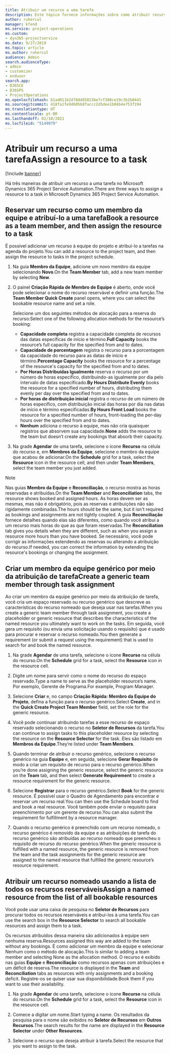 ```yaml
---
title: Atribuir um recurso a uma tarefa
description: Este tópico fornece informações sobre como atribuir recursos a tarefas.
author: ruhercul
manager: kfend
ms.service: project-operations
ms.custom:
- dyn365-projectservice
ms.date: 9/27/2019
ms.topic: article
ms.author: ruhercul
audience: Admin
search.audienceType:
- admin
- customizer
- enduser
search.app:
- D365CE
- D365PS
- ProjectOperations
ms.openlocfilehash: b1ad011b2d78dd85023be7cf380ce19c3b2b8441
ms.sourcegitcommit: 418fa1fe9d605b8faccc2d5dee1b04b4e753f194
ms.translationtype: HT
ms.contentlocale: pt-BR
ms.lasthandoff: 02/10/2021
ms.locfileid: "5149979"
---
```

# <a name="assign-a-resource-to-a-task"></a><span data-ttu-id="e680e-103">Atribuir um recurso a uma tarefa</span><span class="sxs-lookup"><span data-stu-id="e680e-103">Assign a resource to a task</span></span>

[!include [banner](../includes/psa-now-project-operations.md)]

<span data-ttu-id="e680e-104">Há três maneiras de atribuir um recurso a uma tarefa no Microsoft Dynamics 365 Project Service Automation.</span><span class="sxs-lookup"><span data-stu-id="e680e-104">There are three ways to assign a resource to a task in Microsoft Dynamics 365 Project Service Automation.</span></span>

## <a name="book-a-resource-as-a-team-member-and-then-assign-the-resource-to-a-task"></a><span data-ttu-id="e680e-105">Reservar um recurso como um membro da equipe e atribuí-lo a uma tarefa</span><span class="sxs-lookup"><span data-stu-id="e680e-105">Book a resource as a team member, and then assign the resource to a task</span></span>

<span data-ttu-id="e680e-106">É possível adicionar um recurso à equipe do projeto e atribuí-lo a tarefas na agenda do projeto.</span><span class="sxs-lookup"><span data-stu-id="e680e-106">You can add a resource to the project team, and then assign the resource to tasks in the project schedule.</span></span>

1. <span data-ttu-id="e680e-107">Na guia **Membro da Equipe**, adicione um novo membro da equipe selecionando **Novo**.</span><span class="sxs-lookup"><span data-stu-id="e680e-107">On the **Team Member** tab, add a new team member by selecting **New**.</span></span> 

2. <span data-ttu-id="e680e-108">O painel **Criação Rápida de Membro de Equipe** é aberto, onde você pode selecionar o nome do recurso reservável e definir uma função.</span><span class="sxs-lookup"><span data-stu-id="e680e-108">The **Team Member Quick Create** panel opens, where you can select the bookable resource name and set a role.</span></span> 

    <span data-ttu-id="e680e-109">Selecione um dos seguintes métodos de alocação para a reserva do recurso:</span><span class="sxs-lookup"><span data-stu-id="e680e-109">Select one of the following allocation methods for the resource’s booking:</span></span>

    - <span data-ttu-id="e680e-110">**Capacidade completa** registra a capacidade completa de recursos das datas específicas de início e término.</span><span class="sxs-lookup"><span data-stu-id="e680e-110">**Full Capacity** books the resource’s full capacity for the specified from and to dates.</span></span>
    - <span data-ttu-id="e680e-111">**Capacidade de porcentagem** registra o recurso para a porcentagem da capacidade do recurso para as datas de início e término.</span><span class="sxs-lookup"><span data-stu-id="e680e-111">**Percentage Capacity** books the resource for a percentage of the resource's capacity for the specified from and to dates.</span></span>
    - <span data-ttu-id="e680e-112">**Por Horas Distribuídas Igualmente** reserva o recurso por um número de horas específico, distribuindo-as igualmente por dia pelo intervalo de datas especificado.</span><span class="sxs-lookup"><span data-stu-id="e680e-112">**By Hours Distribute Evenly** books the resource for a specified number of hours, distributing them evenly per day over the specified from and to dates.</span></span>
    - <span data-ttu-id="e680e-113">**Por horas de distribuição inicial** registra o recurso de um número de horas específico, com distribuição inicial das horas por dia nas datas de início e término especificadas.</span><span class="sxs-lookup"><span data-stu-id="e680e-113">**By Hours Front Load** books the resource for a specified number of hours, front-loading the per-day hours over the specified from and to dates.</span></span>
    - <span data-ttu-id="e680e-114">**Nenhum** adiciona o recurso à equipe, mas não cria quaisquer registros que absorvem sua capacidade.</span><span class="sxs-lookup"><span data-stu-id="e680e-114">**None** adds the resource to the team but doesn’t create any bookings that absorb their capacity.</span></span>

3. <span data-ttu-id="e680e-115">Na grade **Agendar** de uma tarefa, selecione o ícone **Recurso** na célula do recurso e, em **Membros da Equipe**, selecione o membro da equipe que acabou de adicionar.</span><span class="sxs-lookup"><span data-stu-id="e680e-115">On the **Schedule** grid for a task, select the **Resource** icon in the resource cell, and then under **Team Members**, select the team member you just added.</span></span> 

> [!NOTE]
> <span data-ttu-id="e680e-116">Nas guias **Membro da Equipe** e **Reconciliação**, o recurso mostra as horas reservadas e atribuídas.</span><span class="sxs-lookup"><span data-stu-id="e680e-116">On the **Team Member** and **Reconciliation** tabs, the resource shows booked and assigned hours.</span></span> <span data-ttu-id="e680e-117">As horas devem ser as mesmas, mas não é obrigatório, pois as reservas e atribuições não são rigidamente combinadas.</span><span class="sxs-lookup"><span data-stu-id="e680e-117">The hours should be the same, but it isn't required as bookings and assignments are not tightly coupled.</span></span> <span data-ttu-id="e680e-118">A guia **Reconciliação** fornece detalhes quando elas são diferentes, como quando você atribui a um recurso mais horas do que as que foram reservadas.</span><span class="sxs-lookup"><span data-stu-id="e680e-118">The **Reconciliation** tab gives you details when they are different, such as when you assign a resource more hours than you have booked.</span></span> <span data-ttu-id="e680e-119">Se necessário, você pode corrigir as informações estendendo as reservas ou alterando a atribuição do recurso.</span><span class="sxs-lookup"><span data-stu-id="e680e-119">If needed, you can correct the information by extending the resource's bookings or changing the assignment.</span></span>

## <a name="create-a-generic-team-member-through-task-assignment"></a><span data-ttu-id="e680e-120">Criar um membro da equipe genérico por meio da atribuição de tarefa</span><span class="sxs-lookup"><span data-stu-id="e680e-120">Create a generic team member through task assignment</span></span>

<span data-ttu-id="e680e-121">Ao criar um membro da equipe genérico por meio da atribuição de tarefa, você cria um espaço reservado ou recurso genérico que descreve as características do recurso nomeado que deseja usar nas tarefas.</span><span class="sxs-lookup"><span data-stu-id="e680e-121">When you create a generic team member through task assignment, you create a placeholder or generic resource that describes the characteristics of the named resource you ultimately want to work on the tasks.</span></span> <span data-ttu-id="e680e-122">Em seguida, você gera um requisito (ou envia uma solicitação usando o requisito) que é usado para procurar e reservar o recurso nomeado.</span><span class="sxs-lookup"><span data-stu-id="e680e-122">You then generate a requirement (or submit a request using the requirement) that is used to search for and book the named resource.</span></span>

1. <span data-ttu-id="e680e-123">Na grade **Agendar** de uma tarefa, selecione o ícone **Recurso** na célula do recurso.</span><span class="sxs-lookup"><span data-stu-id="e680e-123">On the **Schedule** grid for a task, select the **Resource** icon in the resource cell.</span></span>

2. <span data-ttu-id="e680e-124">Digite um nome para servir como o nome do recurso do espaço reservado.</span><span class="sxs-lookup"><span data-stu-id="e680e-124">Type a name to serve as the placeholder resource’s name.</span></span> <span data-ttu-id="e680e-125">Por exemplo, Gerente de Programa.</span><span class="sxs-lookup"><span data-stu-id="e680e-125">For example, Program Manager.</span></span>

3. <span data-ttu-id="e680e-126">Selecione **Criar** e, no campo **Criação Rápida: Membro da Equipe do Projeto**, defina a função para o recurso genérico.</span><span class="sxs-lookup"><span data-stu-id="e680e-126">Select **Create**, and in the **Quick Create Project Team Member** field, set the role for the generic resource.</span></span>

4. <span data-ttu-id="e680e-127">Você pode continuar atribuindo tarefas a esse recurso de espaço reservado selecionando o recurso no **Seletor de Recursos** da tarefa.</span><span class="sxs-lookup"><span data-stu-id="e680e-127">You can continue to assign tasks to this placeholder resource by selecting the resource on the **Resource Selector** for the task.</span></span> <span data-ttu-id="e680e-128">Eles são listado em **Membros da Equipe**.</span><span class="sxs-lookup"><span data-stu-id="e680e-128">They’re listed under **Team Members**.</span></span>

5. <span data-ttu-id="e680e-129">Quando terminar de atribuir o recurso genérico, selecione o recurso genérico na guia **Equipe** e, em seguida, selecione **Gerar Requisito** de modo a criar um requisito de recurso para o recurso genérico.</span><span class="sxs-lookup"><span data-stu-id="e680e-129">When you’re done assigning the generic resource, select the generic resource on the **Team** tab, and then select **Generate Requirement** to create a resource requirement for the generic resource.</span></span>

6. <span data-ttu-id="e680e-130">Selecione **Registrar** para o recurso genérico.</span><span class="sxs-lookup"><span data-stu-id="e680e-130">Select **Book** for the generic resource.</span></span> <span data-ttu-id="e680e-131">É possível usar o Quadro de Agendamento para encontrar e reservar um recurso real.</span><span class="sxs-lookup"><span data-stu-id="e680e-131">You can then use the Schedule board to find and book a real resource.</span></span> <span data-ttu-id="e680e-132">Você também pode enviar o requisito para preenchimento por um gerente de recurso.</span><span class="sxs-lookup"><span data-stu-id="e680e-132">You can also submit the requirement for fulfillment by a resource manager.</span></span>

7. <span data-ttu-id="e680e-133">Quando o recurso genérico é preenchido com um recurso nomeado, o recurso genérico é removido da equipe e as atribuições de tarefa do recurso genérico são atribuídas ao recurso nomeado que preencheu o requisito de recurso do recurso genérico.</span><span class="sxs-lookup"><span data-stu-id="e680e-133">When the generic resource is fulfilled with a named resource, the generic resource is removed from the team and the task assignments for the generic resource are assigned to the named resource that fulfilled the generic resource’s resource requirement.</span></span>

## <a name="assign-a-named-resource-from-the-list-of-all-bookable-resources"></a><span data-ttu-id="e680e-134">Atribuir um recurso nomeado usando a lista de todos os recursos reserváveis</span><span class="sxs-lookup"><span data-stu-id="e680e-134">Assign a named resource from the list of all bookable resources</span></span>

<span data-ttu-id="e680e-135">Você pode usar uma caixa de pesquisa no **Seletor de Recursos** para procurar todos os recursos reserváveis e atribui-los à uma tarefa.</span><span class="sxs-lookup"><span data-stu-id="e680e-135">You can use the search box in the **Resource Selector** to search all bookable resources and assign them to a task.</span></span>

<span data-ttu-id="e680e-136">Os recursos atribuídos dessa maneira são adicionados à equipe sem nenhuma reserva.</span><span class="sxs-lookup"><span data-stu-id="e680e-136">Resources assigned this way are added to the team without any bookings.</span></span> <span data-ttu-id="e680e-137">É como adicionar um membro da equipe e selecionar Nenhum como o método de alocação.</span><span class="sxs-lookup"><span data-stu-id="e680e-137">This is similar to adding a team member and selecting None as the allocation method.</span></span> <span data-ttu-id="e680e-138">O recurso é exibido nas guias **Equipe** e **Reconciliação** como recursos apenas com atribuições e um déficit de reserva.</span><span class="sxs-lookup"><span data-stu-id="e680e-138">The resource is displayed in the **Team** and **Reconciliation** tabs as resources with only assignments and a booking deficit.</span></span> <span data-ttu-id="e680e-139">Registre-os se quiser usar sua disponibilidade.</span><span class="sxs-lookup"><span data-stu-id="e680e-139">Book them if you want to use their availability.</span></span>

1. <span data-ttu-id="e680e-140">Na grade **Agendar** de uma tarefa, selecione o ícone **Recurso** na célula do recurso.</span><span class="sxs-lookup"><span data-stu-id="e680e-140">On the **Schedule** grid for a task, select the **Resource** icon in the resource cell.</span></span>

2. <span data-ttu-id="e680e-141">Comece a digitar um nome.</span><span class="sxs-lookup"><span data-stu-id="e680e-141">Start typing a name.</span></span> <span data-ttu-id="e680e-142">Os resultados da pesquisa para o nome são exibidos no **Seletor de Recursos** em **Outros Recursos**.</span><span class="sxs-lookup"><span data-stu-id="e680e-142">The search results for the name are displayed in the **Resource Selector** under **Other Resources**.</span></span>

3. <span data-ttu-id="e680e-143">Selecione o recurso que deseja atribuir à tarefa.</span><span class="sxs-lookup"><span data-stu-id="e680e-143">Select the resource that you want to assign to the task.</span></span>

